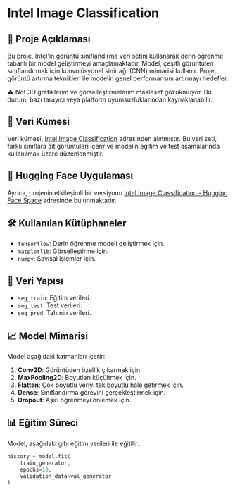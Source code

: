# Intel Image Classification

## 📖 Proje Açıklaması
Bu proje, Intel'in görüntü sınıflandırma veri setini kullanarak derin öğrenme tabanlı bir model geliştirmeyi amaçlamaktadır. Model, çeşitli görüntüleri sınıflandırmak için konvolüsyonel sinir ağı (CNN) mimarisi kullanır. Proje, görüntü artırma teknikleri ile modelin genel performansını artırmayı hedefler.

⚠️ Not
3D grafiklerim ve görselleştirmelerim maalesef gözükmüyor. Bu durum, bazı tarayıcı veya platform uyumsuzluklarından kaynaklanabilir.

## 🔗 Veri Kümesi
Veri kümesi, [Intel Image Classification](https://www.kaggle.com/datasets/puneet6060/intel-image-classification/data) adresinden alınmıştır. Bu veri seti, farklı sınıflara ait görüntüleri içerir ve modelin eğitim ve test aşamalarında kullanılmak üzere düzenlenmiştir.

## 🔗 Hugging Face Uygulaması
Ayrıca, projenin etkileşimli bir versiyonu [Intel Image Classification - Hugging Face Space](https://huggingface.co/spaces/btulftma/intel-image-classification) adresinde bulunmaktadır.

## 🛠️ Kullanılan Kütüphaneler
- `tensorflow`: Derin öğrenme modeli geliştirmek için.
- `matplotlib`: Görselleştirme için.
- `numpy`: Sayısal işlemler için.

## 📁 Veri Yapısı
- `seg_train`: Eğitim verileri.
- `seg_test`: Test verileri.
- `seg_pred`: Tahmin verileri.

## 📈 Model Mimarisi
Model aşağıdaki katmanları içerir:
1. **Conv2D**: Görüntüden özellik çıkarmak için.
2. **MaxPooling2D**: Boyutları küçültmek için.
3. **Flatten**: Çok boyutlu veriyi tek boyutlu hale getirmek için.
4. **Dense**: Sınıflandırma görevini gerçekleştirmek için.
5. **Dropout**: Aşırı öğrenmeyi önlemek için.

## 📊 Eğitim Süreci
Model, aşağıdaki gibi eğitim verileri ile eğitilir:
```python
history = model.fit(
    train_generator,
    epochs=10,
    validation_data=val_generator
)
